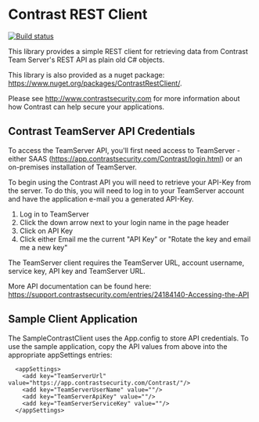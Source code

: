 # Contrast REST Client

[![Build status](https://ci.appveyor.com/api/projects/status/7tcoujkmbwl2hg85?svg=true)](https://ci.appveyor.com/project/rduran0/contrast-sdk-dotnet)

This library provides a simple REST client for retrieving data from Contrast Team Server's REST API as plain old C# objects.  

This library is also provided as a nuget package: https://www.nuget.org/packages/ContrastRestClient/. 

Please see http://www.contrastsecurity.com for more information about how Contrast can help secure your applications.


## Contrast TeamServer API Credentials
To access the TeamServer API, you'll first need access to TeamServer - either SAAS (https://app.contrastsecurity.com/Contrast/login.html) or an on-premises installation of TeamServer.

To begin using the Contrast API you will need to retrieve your API-Key from the server. To do this, you will need to log in to your TeamServer account and have the application e-mail you a generated API-Key.

1. Log in to TeamServer
2. Click the down arrow next to your login name in the page header
3. Click on API Key
4. Click either Email me the current "API Key" or "Rotate the key and email me a new key"

The TeamServer client requires the TeamServer URL, account username, service key, API key and TeamServer URL.

More API documentation can be found here: https://support.contrastsecurity.com/entries/24184140-Accessing-the-API


## Sample Client Application
The SampleContrastClient uses the App.config to store API credentials. To use the sample application, copy the API values from above into the appropriate appSettings entries:

```
  <appSettings>
    <add key="TeamServerUrl" value="https://app.contrastsecurity.com/Contrast/"/>
    <add key="TeamServerUserName" value=""/>
    <add key="TeamServerApiKey" value=""/>
    <add key="TeamServerServiceKey" value=""/>
  </appSettings>
```